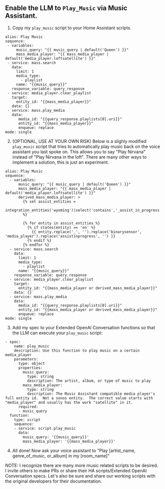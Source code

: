 ## Enable the LLM to `Play_Music` via Music Assistant.

1. Copy my `play_music` script to your Home Assistant scripts.
```
alias: Play Music
sequence:
 - variables:
     music_query: "{{ music_query | default('Queen') }}"
     mass_media_player: "{{ mass_media_player | default('media_player.loftsatellite') }}"
 - service: mass.search
   data:
     limit: 1
     media_type:
       - playlist
     name: "{{music_query}}"
   response_variable: query_response
 - service: media_player.clear_playlist
   target:
     entity_id: "{{mass_media_player}}"
   data: {}
 - service: mass.play_media
   data:
      media_id: "{{query_response.playlists[0].uri}}"
      entity_id: "{{mass_media_player}}"
      enqueue: replace
mode: single
```

2. (OPTIONAL, USE AT YOUR OWN RISK) Below is a slighly modified `play_music` script that tries to automatically play music back on the voice assistant you last spoke on.  This allows you to say "Play Nirvana" instead of "Play Nirvana in the loft".  There are many other ways to implement a solution, this is just an experiment.
```
alias: Play Music
sequence:
  - variables:
      music_query: "{{ music_query | default('Queen') }}"
      mass_media_player: "{{ mass_media_player | default('media_player.loftsatellite') }}"
      derived_mass_media_player: >
        {% set assist_entities =
        integration_entities('wyoming')|select('contains','_assist_in_progress')|list
        %}

        {% for entity in assist_entities %}
          {% if states(entity) == 'on' %}
            {{ entity.replace('_', '').replace('binarysensor', 'media_player').replace('assistinprogress', '') }}
          {% endif %}
        {% endfor %}
  - service: mass.search
    data:
      limit: 1
      media_type:
        - playlist
      name: "{{music_query}}"
    response_variable: query_response
  - service: media_player.clear_playlist
    target:
      entity_id: "{{mass_media_player or derived_mass_media_player}}"
    data: {}
  - service: mass.play_media
    data:
      media_id: "{{query_response.playlists[0].uri}}"
      entity_id: "{{mass_media_player or derived_mass_media_player}}"
      enqueue: replace
mode: single
```

3. Add my spec to your Extended OpenAI Conversation functions so that the LLM can execute your `play_music` script:
```
- spec:
    name: play_music
    description: Use this function to play music on a certain media_player
    parameters:
      type: object
      properties:
        music_query:
          type: string
          description: The artist, album, or type of music to play
        mass_media_player:
          type: string
          description: The Music Assistant compatible media player's full entity id.  Not a sonos entity.  The correct value starts with "media_player" and usually has the work "satellite" in it.
      required:
      - music_query
  function:
    type: script
    sequence:
    - service: script.play_music
      data:
        music_query: '{{music_query}}'
        mass_media_player: '{{mass_media_player}}'
```

4.  All done!  Now ask your voice assistant to "Play [artist_name, genre_of_music, or_album] in my [room_name]"

NOTE: I recognize there are many more music related scripts to be desired. I invite others to make PRs or share their HA scripts/Extended OpenAI Conversation specs.  Let's also be sure and share our working scripts with the original developers for their documentation.
